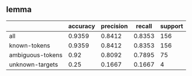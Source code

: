 
## lemma

|                  | accuracy | precision | recall | support |
|------------------|----------|-----------|--------|---------|
| all              | 0.9359   | 0.8412    | 0.8353 | 156     |
| known-tokens     | 0.9359   | 0.8412    | 0.8353 | 156     |
| ambiguous-tokens | 0.92     | 0.8092    | 0.7895 | 75      |
| unknown-targets  | 0.25     | 0.1667    | 0.1667 | 4       |

